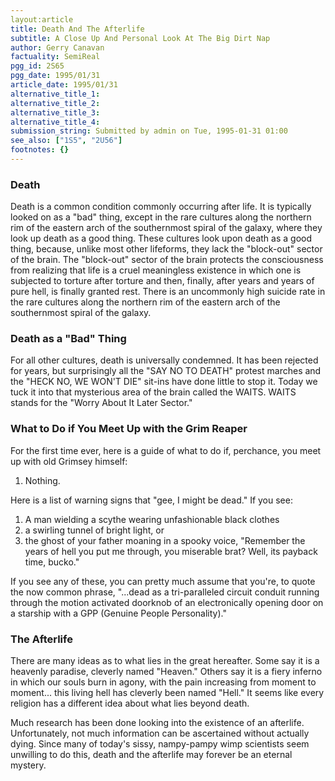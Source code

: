 ```yaml
---
layout:article
title: Death And The Afterlife
subtitle: A Close Up And Personal Look At The Big Dirt Nap
author: Gerry Canavan
factuality: SemiReal
pgg_id: 2S65
pgg_date: 1995/01/31
article_date: 1995/01/31
alternative_title_1: 
alternative_title_2: 
alternative_title_3: 
alternative_title_4: 
submission_string: Submitted by admin on Tue, 1995-01-31 01:00
see_also: ["1S5", "2U56"]
footnotes: {}
---
```

<div>
<h3>Death</h3>
<p>Death is a common condition commonly occurring after life. It is typically looked on as a "bad" thing, except in the rare cultures along the northern rim of the eastern arch of the southernmost spiral of the galaxy, where they look up death as a good thing. These cultures look upon death as a good thing, because, unlike most other lifeforms, they lack the "block-out" sector of the brain. The "block-out" sector of the brain protects the consciousness from realizing that life is a cruel meaningless existence in which one is subjected to torture after torture and then, finally, after years and years of pure hell, is finally granted rest. There is an uncommonly high suicide rate in the rare cultures along the northern rim of the eastern arch of the southernmost spiral of the galaxy.</p>
<h3>Death as a "Bad" Thing</h3>
<p>For all other cultures, death is universally condemned. It has been rejected for years, but surprisingly all the "SAY NO TO DEATH" protest marches and the "HECK NO, WE WON'T DIE" sit-ins have done little to stop it. Today we tuck it into that mysterious area of the brain called the WAITS. WAITS stands for the "Worry About It Later Sector."</p>
<h3>What to Do if You Meet Up with the Grim Reaper</h3>
<p>For the first time ever, here is a guide of what to do if, perchance, you meet up with old Grimsey himself:</p>
<ol>
<li value="1">Nothing.</li>
</ol>
<p>Here is a list of warning signs that "gee, I might be dead." If you see:</p>
<ol>
<li value="1">A man wielding a scythe wearing unfashionable black clothes</li>
<li value="2">a swirling tunnel of bright light, or</li>
<li value="3">the ghost of your father moaning in a spooky voice, "Remember the years of hell you put me through, you miserable brat? Well, its payback time, bucko."</li>
</ol>
<p>If you see any of these, you can pretty much assume that you're, to quote the now common phrase, "...dead as a tri-paralleled circuit conduit running through the motion activated doorknob of an electronically opening door on a starship with a GPP (Genuine People Personality)."</p>
<h3>The Afterlife</h3>
<p>There are many ideas as to what lies in the great hereafter. Some say it is a heavenly paradise, cleverly named "Heaven." Others say it is a fiery inferno in which our souls burn in agony, with the pain increasing from moment to moment... this living hell has cleverly been named "Hell." It seems like every religion has a different idea about what lies beyond death.</p>
<p>Much research has been done looking into the existence of an afterlife. Unfortunately, not much information can be ascertained without actually dying. Since many of today's sissy, nampy-pampy wimp scientists seem unwilling to do this, death and the afterlife may forever be an eternal mystery.</p>
</div>
